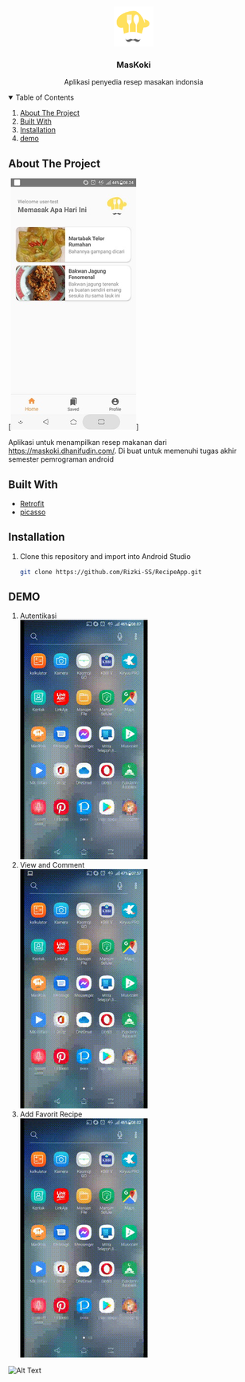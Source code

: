 
<!-- PROJECT LOGO -->
<br />
<p align="center">
  <a href="https://github.com/Rizki-SS/RecipeApp">
    <img src="doc/logo.png" alt="Logo" width="80" height="80">
  </a>

  <h3 align="center">MasKoki</h3>

  <p align="center">
    Aplikasi penyedia resep masakan indonsia
    <br />
  </p>
</p>



<!-- TABLE OF CONTENTS -->
<details open="open">
  <summary>Table of Contents</summary>
  <ol>
    <li><a href="#about-the-project">About The Project</a></li>
    <li><a href="#built-with">Built With</a></li>
    <li><a href="#installation">Installation</a></li>
    <li><a href="#demo">demo</a></li>
  </ol>
</details>



<!-- ABOUT THE PROJECT -->
## About The Project

[![Product Name Screen Shot][product-screenshot]]

Aplikasi untuk menampilkan resep makanan dari https://maskoki.dhanifudin.com/. Di buat untuk memenuhi tugas akhir semester pemrograman android

<!-- BUILT WITH -->
## Built With

* [Retrofit](https://square.github.io/retrofit/)
* [picasso](https://square.github.io/picasso/)


<!-- INSTALLATION -->
## Installation
1. Clone this repository and import into Android Studio
   ```sh
   git clone https://github.com/Rizki-SS/RecipeApp.git
   ```
   
<!-- DEMO -->
## DEMO
1. Autentikasi <br>
![Autentikasi](doc/auth.gif)
2. View and Comment<br>
![Alt Text](doc/view.gif)
3. Add Favorit Recipe<br>
![Alt Text](doc/fav.gif)


![Alt Text](https://media.giphy.com/media/vFKqnCdLPNOKc/giphy.gif)

[product-screenshot]: doc/Screenshot.jpg